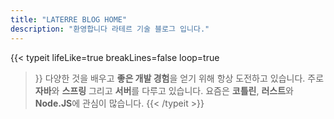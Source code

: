 ```yaml
---
title: "LATERRE BLOG HOME"
description: "환영합니다 라테르 기술 블로그 입니다."
---
```


{{< typeit
  lifeLike=true
  breakLines=false
  loop=true
>}}
다양한 것을 배우고 **좋은 개발 경험**을 얻기 위해 항상 도전하고 있습니다.
주로 **자바**와 **스프링** 그리고 **서버**를 다루고 있습니다.
요즘은 **코틀린**, **러스트**와 **Node.JS**에 관심이 많습니다.
{{< /typeit >}}